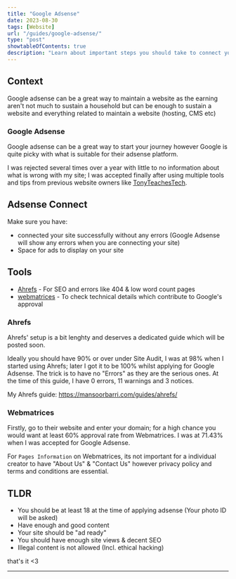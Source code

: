 ```yaml
---
title: "Google Adsense"
date: 2023-08-30
tags: [Website]
url: "/guides/google-adsense/"
type: "post"
showtableOfContents: true
description: "Learn about important steps you should take to connect your site with Google Adsense and have ads running."
---
```


## Context
Google adsense can be a great way to maintain a website as the earning aren't not much to sustain a household but can be enough to sustain a website and everything related to maintain a website (hosting, CMS etc)

### Google Adsense 
Google adsense can be a great way to start your journey however Google is quite picky with what is suitable for their adsense platform. 

I was rejected several times over a year with little to no information about what is wrong with my site; I was accepted finally after using multiple tools and tips from previous website owners like [TonyTeachesTech](https://www.youtube.com/@TonyTeachesTech). 

## Adsense Connect
Make sure you have: 
- connected your site successfully without any errors (Google Adsense will show any errors when you are connecting your site)
- Space for ads to display on your site 

## Tools 
- [Ahrefs](https://ahrefs.com/) - For SEO and errors like 404 & low word count pages 
- [webmatrices](https://webmatrices.com/adsense-eligibility-checker) - To check technical details which contribute to Google's approval 

### Ahrefs 
Ahrefs' setup is a bit lenghty and deserves a dedicated guide which will be posted soon. 

Ideally you should have 90% or over under Site Audit, I was at 98% when I started using Ahrefs; later I got it to be 100% whilst applying for Google Adsense. The trick is to have no "Errors" as they are the serious ones. At the time of this guide, I have 0 errors, 11 warnings and 3 notices. 

My Ahrefs guide: https://mansoorbarri.com/guides/ahrefs/

### Webmatrices
Firstly, go to their website and enter your domain; for a high chance you would want at least 60% approval rate from Webmatrices. I was at 71.43% when I was accepted for Google Adsense. 

For `Pages Information` on Webmatrices, its not important for a individual creator to have "About Us" & "Contact Us" however privacy policy and terms and conditions are essential. 

## TLDR 
- You should be at least 18 at the time of applying adsense (Your photo ID will be asked)
- Have enough and good content 
- Your site should be "ad ready" 
- You should have enough site views & decent SEO 
- Illegal content is not allowed (Incl. ethical hacking)

that's it <3

----

  
